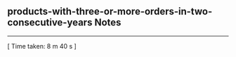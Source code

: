 <h2>products-with-three-or-more-orders-in-two-consecutive-years Notes</h2><hr>[ Time taken: 8 m 40 s ]